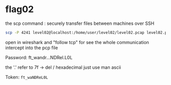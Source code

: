 
# flag02

the scp command : securely transfer files between machines over SSH

```bash
scp -P 4241 level02@localhost:/home/user/level02/level02.pcap level02.pcap
```

open in wireshark and "follow tcp" for see the whole communication intercept into the pcp file

Password: ft_wandr...NDRel.L0L

the '.' refer to 7f -> del / hexadecimal just use man ascii

Token: ```ft_waNDReL0L```
